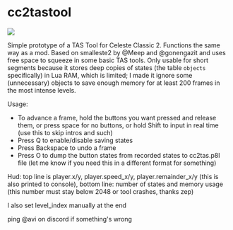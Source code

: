 # cc2tastool

<img src="https://raw.githubusercontent.com/db0z/cc2tastool/main/preview.gif">

Simple prototype of a TAS Tool for Celeste Classic 2. Functions the same way as a mod. Based on smalleste2 by @Meep and @gonengazit and uses free space to squeeze in some basic TAS tools. Only usable for short segments because it stores deep copies of states (the table `objects` specifically) in Lua RAM, which is limited; I made it ignore some (unnecessary) objects to save enough memory for at least 200 frames in the most intense levels.

Usage:

* To advance a frame, hold the buttons you want pressed and release them, or press space for no buttons, or hold Shift to input in real time (use this to skip intros and such)
* Press Q to enable/disable saving states
* Press Backspace to undo a frame
* Press O to dump the button states from recorded states to cc2tas.p8l file (let me know if you need this in a different format for something)

Hud: top line is player.x/y, player.speed_x/y, player.remainder_x/y (this is also printed to console), bottom line: number of states and memory usage (this number must stay below 2048 or tool crashes, thanks zep)

I also set level_index manually at the end

ping @avi on discord if something's wrong
